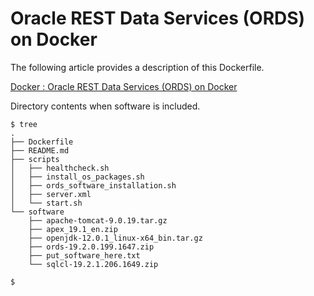 # Oracle REST Data Services (ORDS) on Docker

The following article provides a description of this Dockerfile.

[Docker : Oracle REST Data Services (ORDS) on Docker](https://oracle-base.com/articles/linux/docker-oracle-rest-data-services-ords-on-docker)

Directory contents when software is included.

```
$ tree
.
├── Dockerfile
├── README.md
├── scripts
│   ├── healthcheck.sh
│   ├── install_os_packages.sh
│   ├── ords_software_installation.sh
│   ├── server.xml
│   └── start.sh
└── software
    ├── apache-tomcat-9.0.19.tar.gz
    ├── apex_19.1_en.zip
    ├── openjdk-12.0.1_linux-x64_bin.tar.gz
    ├── ords-19.2.0.199.1647.zip
    ├── put_software_here.txt
    └── sqlcl-19.2.1.206.1649.zip

$
```
